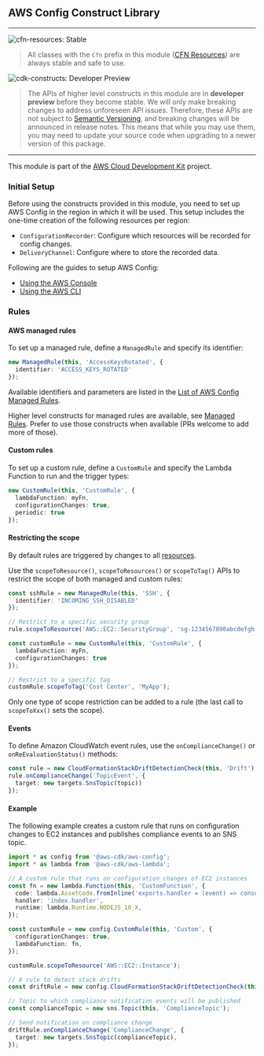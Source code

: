 ## AWS Config Construct Library
<!--BEGIN STABILITY BANNER-->
---

![cfn-resources: Stable](https://img.shields.io/badge/cfn--resources-stable-success.svg?style=for-the-badge)

> All classes with the `Cfn` prefix in this module ([CFN Resources](https://docs.aws.amazon.com/cdk/latest/guide/constructs.html#constructs_lib)) are always stable and safe to use.

![cdk-constructs: Developer Preview](https://img.shields.io/badge/cdk--constructs-developer--preview-informational.svg?style=for-the-badge)

> The APIs of higher level constructs in this module are in **developer preview** before they become stable. We will only make breaking changes to address unforeseen API issues. Therefore, these APIs are not subject to [Semantic Versioning](https://semver.org/), and breaking changes will be announced in release notes. This means that while you may use them, you may need to update your source code when upgrading to a newer version of this package.

---
<!--END STABILITY BANNER-->

This module is part of the [AWS Cloud Development Kit](https://github.com/aws/aws-cdk) project.

### Initial Setup

Before using the constructs provided in this module, you need to set up AWS Config
in the region in which it will be used. This setup includes the one-time creation of the
following resources per region:

- `ConfigurationRecorder`: Configure which resources will be recorded for config changes.
- `DeliveryChannel`: Configure where to store the recorded data.

Following are the guides to setup AWS Config:

- [Using the AWS Console](https://docs.aws.amazon.com/config/latest/developerguide/gs-console.html)
- [Using the AWS CLI](https://docs.aws.amazon.com/config/latest/developerguide/gs-cli.html)

### Rules

#### AWS managed rules

To set up a managed rule, define a `ManagedRule` and specify its identifier:

```ts
new ManagedRule(this, 'AccessKeysRotated', {
  identifier: 'ACCESS_KEYS_ROTATED'
});
```

Available identifiers and parameters are listed in the [List of AWS Config Managed Rules](https://docs.aws.amazon.com/config/latest/developerguide/managed-rules-by-aws-config.html).


Higher level constructs for managed rules are available, see [Managed Rules](https://github.com/aws/aws-cdk/blob/master/packages/%40aws-cdk/aws-config/lib/managed-rules.ts). Prefer to use those constructs when available (PRs welcome to add more of those).

#### Custom rules

To set up a custom rule, define a `CustomRule` and specify the Lambda Function to run and the trigger types:

```ts
new CustomRule(this, 'CustomRule', {
  lambdaFunction: myFn,
  configurationChanges: true,
  periodic: true
});
```

#### Restricting the scope

By default rules are triggered by changes to all [resources](https://docs.aws.amazon.com/config/latest/developerguide/resource-config-reference.html#supported-resources).

Use the `scopeToResource()`, `scopeToResources()` or `scopeToTag()` APIs to restrict
the scope of both managed and custom rules:

```ts
const sshRule = new ManagedRule(this, 'SSH', {
  identifier: 'INCOMING_SSH_DISABLED'
});

// Restrict to a specific security group
rule.scopeToResource('AWS::EC2::SecurityGroup', 'sg-1234567890abcdefgh');

const customRule = new CustomRule(this, 'CustomRule', {
  lambdaFunction: myFn,
  configurationChanges: true
});

// Restrict to a specific tag
customRule.scopeToTag('Cost Center', 'MyApp');
```

Only one type of scope restriction can be added to a rule (the last call to `scopeToXxx()` sets the scope).

#### Events

To define Amazon CloudWatch event rules, use the `onComplianceChange()` or `onReEvaluationStatus()` methods:

```ts
const rule = new CloudFormationStackDriftDetectionCheck(this, 'Drift');
rule.onComplianceChange('TopicEvent', {
  target: new targets.SnsTopic(topic))
});
```

#### Example

The following example creates a custom rule that runs on configuration changes to EC2 instances and publishes
compliance events to an SNS topic.

```ts
import * as config from '@aws-cdk/aws-config';
import * as lambda from '@aws-cdk/aws-lambda';

// A custom rule that runs on configuration changes of EC2 instances
const fn = new lambda.Function(this, 'CustomFunction', {
  code: lambda.AssetCode.fromInline('exports.handler = (event) => console.log(event);'),
  handler: 'index.handler',
  runtime: lambda.Runtime.NODEJS_10_X,
});

const customRule = new config.CustomRule(this, 'Custom', {
  configurationChanges: true,
  lambdaFunction: fn,
});

customRule.scopeToResource('AWS::EC2::Instance');

// A rule to detect stack drifts
const driftRule = new config.CloudFormationStackDriftDetectionCheck(this, 'Drift');

// Topic to which compliance notification events will be published
const complianceTopic = new sns.Topic(this, 'ComplianceTopic');

// Send notification on compliance change
driftRule.onComplianceChange('ComplianceChange', {
  target: new targets.SnsTopic(complianceTopic),
});
```
